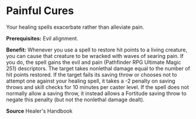 ﻿---
cssclass: [feats]

---
# Painful Cures

Your healing spells exacerbate rather than alleviate pain.

**Prerequisites:** Evil alignment.

**Benefit:** Whenever you use a spell to restore hit points to a living creature, you can cause that creature to be wracked with waves of searing pain. If you do, the spell gains the evil and pain (Pathfinder RPG Ultimate Magic 251) descriptors. The target takes nonlethal damage equal to the number of hit points restored. If the target fails its saving throw or chooses not to attempt one against your healing spell, it takes a -2 penalty on saving throws and skill checks for 10 minutes per caster level. If the spell does not normally allow a saving throw, it instead allows a Fortitude saving throw to negate this penalty (but not the nonlethal damage dealt).

**Source** Healer's Handbook